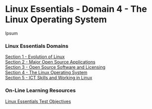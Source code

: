 # Linux Essentials - Domain 4 - The Linux Operating System

Ipsum

### Linux Essentials Domains
[Section 1 - Evolution of Linux](Section01_EvolutionOfLinux.md) </br>
[Section 2 - Major Open Source Applications](Section02_MajorApps.md) </br>
[Section 3 - Open Source Software and Licensing](Section03_OpenSourceLinux.md) </br>
[Section 4 - The Linux Operating System](Section04_LinuxOS.md) </br>
[Section 5 - ICT Skills and Working in Linux](Section05_ICTSkillsInLinux.md) </br>


### On-Line Learning Resources
[Linux Essentials Test Objectives ](https://www.lpi.org/our-certifications/exam-010-objectives)
